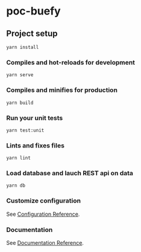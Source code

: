# poc-buefy

## Project setup

```
yarn install
```

### Compiles and hot-reloads for development

```
yarn serve
```

### Compiles and minifies for production

```
yarn build
```

### Run your unit tests

```
yarn test:unit
```

### Lints and fixes files

```
yarn lint
```

### Load database and lauch REST api on data

```
yarn db
```

### Customize configuration

See [Configuration Reference](https://cli.vuejs.org/config/).

### Documentation

See [Documentation Reference](https://sylvainmasson.github.io/poc-buefy/).
